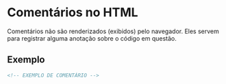 # Comentários no HTML

Comentários não são renderizados (exibidos) pelo navegador. Eles servem para registrar alguma anotação sobre o código em questão.

## Exemplo

```html
<!-- EXEMPLO DE COMENTÁRIO -->
```